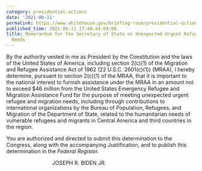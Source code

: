 ```yaml
---
category: presidential-actions
date: '2021-06-11'
permalink: https://www.whitehouse.gov/briefing-room/presidential-actions/2021/06/11/memorandum-for-the-secretary-of-state-on-unexpected-urgent-refugee-and-migration-needs/
published_time: 2021-06-11 17:40:44-04:00
title: Memorandum for the Secretary of State on Unexpected Urgent Refugee and Migration
  Needs
---
```

 
By the authority vested in me as President by the Constitution and the
laws of the United States of America, including section 2(c)(1) of the
Migration and Refugee Assistance Act of 1962 (22 U.S.C. 2601(c)(1))
(MRAA), I hereby determine, pursuant to section 2(c)(1) of the MRAA,
that it is important to the national interest to furnish assistance
under the MRAA in an amount not to exceed $46 million from the United
States Emergency Refugee and Migration Assistance Fund for the purpose
of meeting unexpected urgent refugee and migration needs, including
through contributions to international organizations by the Bureau of
Population, Refugees, and Migration of the Department of State, related
to the humanitarian needs of vulnerable refugees and migrants in Central
America and third countries in the region.  
  
You are authorized and directed to submit this determination to the
Congress, along with the accompanying Justification, and to publish this
determination in the *Federal Register.*

                               JOSEPH R. BIDEN JR.
